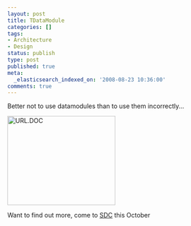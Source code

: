 ```yaml
---
layout: post
title: TDataModule
categories: []
tags:
- Architecture
- Design
status: publish
type: post
published: true
meta:
  _elasticsearch_indexed_on: '2008-08-23 10:36:00'
comments: true
---
```

<p>Better not to use datamodules than to use them incorrectly...</p>  <p><a href="/blogengine/image.axd?picture=WindowsLiveWriter/TDataModule_A34A/%7B%25URL.DOC.png"><img style="border-color:initial;border-style:initial;border-width:0;" src="/blogengine/image.axd?picture=WindowsLiveWriter/TDataModule_A34A/%7B%25URL.DOC_thumb.png" border="0" alt=" URL.DOC" width="244" height="202" /></a></p>  <p>Want to find out more, come to <a href="http://www.sdc.nl/">SDC</a> this October </p>
